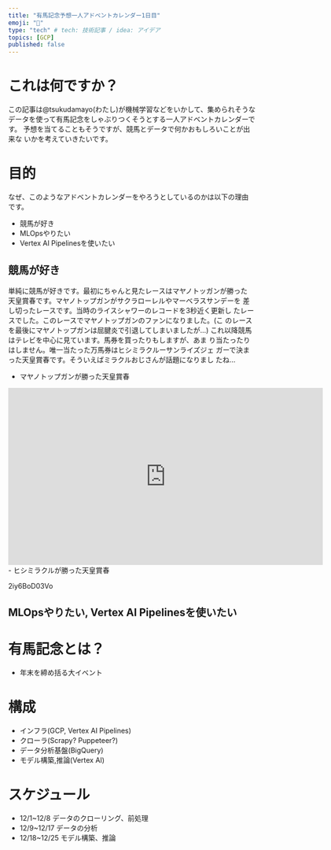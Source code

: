 ```yaml
---
title: "有馬記念予想一人アドベントカレンダー1日目"
emoji: "🐙"
type: "tech" # tech: 技術記事 / idea: アイデア
topics: [GCP]
published: false
---
```


# これは何ですか？
この記事は@tsukudamayo(わたし)が機械学習などをいかして、集められそうな
データを使って有馬記念をしゃぶりつくそうとする一人アドベントカレンダーです。
予想を当てることもそうですが、競馬とデータで何かおもしろいことが出来な
いかを考えていきたいです。

# 目的
なぜ、このようなアドベントカレンダーをやろうとしているのかは以下の理由
です。
- 競馬が好き
- MLOpsやりたい
- Vertex AI Pipelinesを使いたい

## 競馬が好き
単純に競馬が好きです。最初にちゃんと見たレースはマヤノトッガンが勝った
天皇賞春です。マヤノトップガンがサクラローレルやマーベラスサンデーを
差し切ったレースです。当時のライスシャワーのレコードを3秒近く更新し
たレースでした。このレースでマヤノトップガンのファンになりました。(こ
のレースを最後にマヤノトップガンは屈腱炎で引退してしまいましたが...)
これ以降競馬はテレビを中心に見ています。馬券を買ったりもしますが、あま
り当たったりはしません。唯一当たった万馬券はヒシミラクルーサンライズジェ
ガーで決まった天皇賞春です。そういえばミラクルおじさんが話題になりまし
たね...

- マヤノトップガンが勝った天皇賞春
<iframe id="ytplayer" type="text/html" width="640" height="360"
  src="https://www.youtube.com/embed/82pP6N6GAas?autoplay=1&origin=http://example.com"
  frameborder="0"></iframe>
- ヒシミラクルが勝った天皇賞春

2iy6BoD03Vo

## MLOpsやりたい, Vertex AI Pipelinesを使いたい


# 有馬記念とは？
- 年末を締め括る大イベント

# 構成
- インフラ(GCP, Vertex AI Pipelines)
- クローラ(Scrapy? Puppeteer?)
- データ分析基盤(BigQuery)
- モデル構築,推論(Vertex AI)

# スケジュール
- 12/1~12/8 データのクローリング、前処理
- 12/9~12/17 データの分析
- 12/18~12/25 モデル構築、推論
